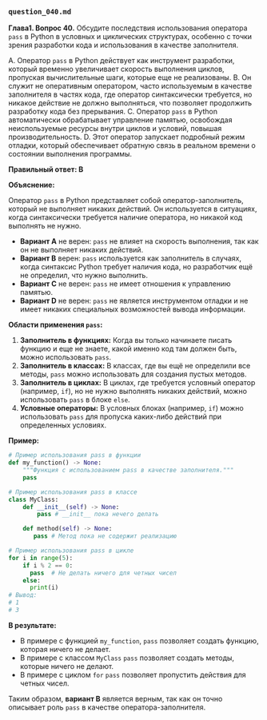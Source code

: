 ### `question_040.md`

**Глава1. Вопрос 40.** Обсудите последствия использования оператора `pass` в Python в условных и циклических структурах, особенно с точки зрения разработки кода и использования в качестве заполнителя.

A.  Оператор `pass` в Python действует как инструмент разработки, который временно увеличивает скорость выполнения циклов, пропуская вычислительные шаги, которые еще не реализованы.
B.  Он служит не оперативным оператором, часто используемым в качестве заполнителя в частях кода, где оператор синтаксически требуется, но никакое действие не должно выполняться, что позволяет продолжить разработку кода без прерывания.
C.  Оператор `pass` в Python автоматически обрабатывает управление памятью, освобождая неиспользуемые ресурсы внутри циклов и условий, повышая производительность.
D.  Этот оператор запускает подробный режим отладки, который обеспечивает обратную связь в реальном времени о состоянии выполнения программы.

**Правильный ответ: B**

**Объяснение:**

Оператор `pass` в Python представляет собой оператор-заполнитель, который не выполняет никаких действий. Он используется в ситуациях, когда синтаксически требуется наличие оператора, но никакой код выполнять не нужно.

*   **Вариант A** не верен: `pass` не влияет на скорость выполнения, так как он не выполняет никаких действий.
*   **Вариант B** верен: `pass` используется как заполнитель в случаях, когда синтаксис Python требует наличия кода, но разработчик ещё не определил, что нужно выполнить.
*   **Вариант C** не верен: `pass` не имеет отношения к управлению памятью.
*   **Вариант D** не верен: `pass` не является инструментом отладки и не имеет никаких специальных возможностей вывода информации.

**Области применения `pass`:**

1.  **Заполнитель в функциях:** Когда вы только начинаете писать функцию и еще не знаете, какой именно код там должен быть, можно использовать `pass`.
2.  **Заполнитель в классах:** В классах, где вы ещё не определили все методы, `pass` можно использовать для создания пустых методов.
3.  **Заполнитель в циклах:** В циклах, где требуется условный оператор (например, `if`), но не нужно выполнять никаких действий, можно использовать `pass` в блоке `else`.
4.  **Условные операторы:** В условных блоках (например, `if`) можно использовать `pass` для пропуска каких-либо действий при определенных условиях.

**Пример:**

```python
# Пример использования pass в функции
def my_function() -> None:
    """Функция с использованием pass в качестве заполнителя."""
    pass

# Пример использования pass в классе
class MyClass:
    def __init__(self) -> None:
        pass # __init__ пока нечего делать

    def method(self) -> None:
       pass # Метод пока не содержит реализацию

# Пример использования pass в цикле
for i in range(5):
    if i % 2 == 0:
      pass  # Не делать ничего для четных чисел
    else:
      print(i)
# Вывод:
# 1
# 3
```
**В результате:**
* В примере с функцией `my_function`,  `pass` позволяет создать функцию, которая ничего не делает.
* В примере с классом `MyClass` `pass` позволяет создать методы, которые ничего не делают.
* В примере с циклом `for` `pass` позволяет пропустить действия для четных чисел.

Таким образом, **вариант B** является верным, так как он точно описывает роль `pass` в качестве оператора-заполнителя.
